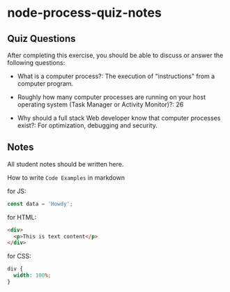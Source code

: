 # node-process-quiz-notes

## Quiz Questions

After completing this exercise, you should be able to discuss or answer the following questions:

- What is a computer process?: The execution of "instructions" from a computer program.

- Roughly how many computer processes are running on your host operating system (Task Manager or Activity Monitor)?: 26

- Why should a full stack Web developer know that computer processes exist?: For optimization, debugging and security.

## Notes

All student notes should be written here.

How to write `Code Examples` in markdown

for JS:

```javascript
const data = 'Howdy';
```

for HTML:

```html
<div>
  <p>This is text content</p>
</div>
```

for CSS:

```css
div {
  width: 100%;
}
```
